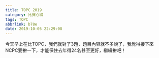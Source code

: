 ```yaml
---
title: TOPC 2019
category: 比賽心得
tags: TOPC
abbrlink: b78e
date: 2019-10-05 22:29:08
---
```

今天早上在比TOPC，我們就對了3題，題目內容就不多說了，我覺得接下來NCPC要拚一下，才能保住去年得24名甚至更好，繼續拚吧！